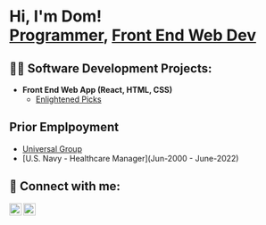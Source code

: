 <h1>Hi, I'm Dom! <br/><a href="https://github.com/jox51">Programmer</a>, <a href="https://www.linkedin.com/in/orlando-dominici-83078082/">Front End Web Dev</a>

<h2>👨‍💻 Software Development Projects:</h2>

- <b>Front End Web App (React, HTML, CSS)</b>
  - [Enlightened Picks](https://enlightenedpicks.netlify.app/)

 
<h2>Prior Emplpoyment</h2>

- [Universal Group](July-2022-Current)
- [U.S. Navy - Healthcare Manager](Jun-2000 - June-2022)
 

<h2> 🤳 Connect with me:</h2>

[<img align="left" alt="OrlandoDominici | LinkedIn" width="22px" src="https://cdn.jsdelivr.net/npm/simple-icons@v3/icons/linkedin.svg" />][linkedin]
[<img align="left" alt="OrlandoDominici | Instagram" width="22px" src="https://cdn.jsdelivr.net/npm/simple-icons@v3/icons/instagram.svg" />][instagram]

 
[instagram]: https://www.instagram.com/jox51/
[linkedin]: https://www.linkedin.com/in/orlando-dominici-83078082/

<!--
**jox51/jox51** is a ✨ _special_ ✨ repository because its `README.md` (this file) appears on your GitHub profile.

 ...
-->

